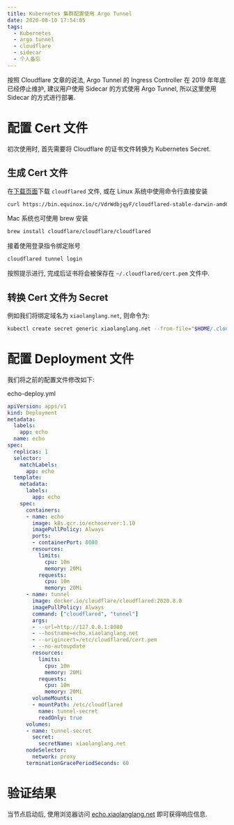 ```yaml
---
title: Kubernetes 集群配置使用 Argo Tunnel
date: 2020-08-10 17:54:05
tags:
  - Kubernetes
  - argo tunnel
  - cloudflare
  - sidecar
  - 个人备忘
---
```


按照 Cloudflare 文章的说法, Argo Tunnel 的 Ingress Controller 在 2019 年年底已经停止维护, 建议用户使用 Sidecar 的方式使用 Argo Tunnel, 所以这里使用 Sidecar 的方式进行部署.

<!-- more -->

# 配置 Cert 文件

初次使用时, 首先需要将 Cloudflare 的证书文件转换为 Kubernetes Secret.

## 生成 Cert 文件

在[下载页面](https://developers.cloudflare.com/argo-tunnel/downloads)下载 ```cloudflared``` 文件, 或在 Linux 系统中使用命令行直接安装

```bash
curl https://bin.equinox.io/c/VdrWdbjqyF/cloudflared-stable-darwin-amd64.tgz | tar xzC /usr/local/bin
```

Mac 系统也可使用 brew 安装

```bash
brew install cloudflare/cloudflare/cloudflared
```

接着使用登录指令绑定账号

```bash
cloudflared tunnel login
```

按照提示进行, 完成后证书将会被保存在 ```~/.cloudflared/cert.pem``` 文件中.

## 转换 Cert 文件为 Secret

例如我们将绑定域名为 ```xiaolanglang.net```, 则命令为:

```bash
kubectl create secret generic xiaolanglang.net --from-file="$HOME/.cloudflared/cert.pem"
```

# 配置 Deployment 文件

我们将之前的配置文件修改如下:

echo-deploy.yml

```yaml
apiVersion: apps/v1
kind: Deployment
metadata:
  labels:
    app: echo
  name: echo
spec:
  replicas: 1
  selector:
    matchLabels:
      app: echo
  template:
    metadata:
      labels:
        app: echo
    spec:
      containers:
      - name: echo
        image: k8s.gcr.io/echoserver:1.10
        imagePullPolicy: Always
        ports:
        - containerPort: 8080
        resources:
          limits:
            cpu: 10m
            memory: 20Mi
          requests:
            cpu: 10m
            memory: 20Mi
      - name: tunnel
        image: docker.io/cloudflare/cloudflared:2020.8.0
        imagePullPolicy: Always
        command: ["cloudflared", "tunnel"]
        args:
        - --url=http://127.0.0.1:8080
        - --hostname=echo.xiaolanglang.net
        - --origincert=/etc/cloudflared/cert.pem
        - --no-autoupdate
        resources:
          limits:
            cpu: 10m
            memory: 20Mi
          requests:
            cpu: 10m
            memory: 20Mi
        volumeMounts:
        - mountPath: /etc/cloudflared
          name: tunnel-secret
          readOnly: true
      volumes:
      - name: tunnel-secret
        secret:
          secretName: xiaolanglang.net
      nodeSelector:
        network: proxy
      terminationGracePeriodSeconds: 60 
```

# 验证结果

当节点启动后, 使用浏览器访问 [echo.xiaolanglang.net](https://echo.xiaolanglang.net) 即可获得响应信息.